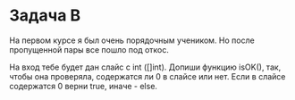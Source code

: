 # Задача B

На первом курсе я был очень порядочным учеником. Но после пропущенной пары все пошло под откос. 

На вход тебе будет дан слайс с int ([]int). Допиши функцию isOK(), так, чтобы она проверяла, содержатся ли 0 в слайсе или нет. Если в слайсе содержатся 0 верни true, иначе - else.

